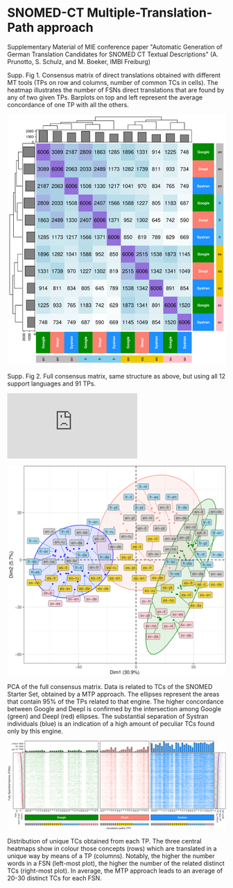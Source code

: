 # SNOMED-CT Multiple-Translation-Path approach
Supplementary Material of MIE conference paper "Automatic Generation of German Translation Candidates for SNOMED CT Textual Descriptions" (A. Prunotto, S. Schulz, and M. Boeker, IMBI Freiburg)

Supp. Fig 1. Consensus matrix of direct translations obtained with different MT tools (TPs on row and columns, number of common TCs in cells). The heatmap illustrates the number of FSNs direct translations that are found by any of two given TPs. Barplots on top and left represent the average concordance of one TP with all the others.

![Supp. Fig. 1](https://github.com/andreaprunotto/SNOMED-CT-MTP/blob/main/Heatmap_engines-sources.png)

Supp. Fig 2. Full consensus matrix, same structure as above, but using all 12 support languages and 91 TPs. 

![Supp. Fig. 2](https://github.com/andreaprunotto/SNOMED-CT-MTP/blob/main/heatmap_overall_StarterSet.supplementary.1.pdf)



![Supp. Fig. 3](https://github.com/andreaprunotto/SNOMED-CT-MTP/blob/main/PCA_overall.png)

PCA of the full consensus matrix. Data is related to TCs of the SNOMED Starter Set, obtained by a MTP approach. The ellipses represent the areas that contain 95% of the TPs related to that engine. The higher concordance between Google and Deepl is confirmed by the intersection among Google (green) and Deepl (red) ellipses. The substantial separation of Systran individuals (blue) is an indication of a high amount of peculiar TCs found only by this engine.

![Supp. Fig. 4](https://github.com/andreaprunotto/SNOMED-CT-MTP/blob/main/1_cand.png)

Distribution of unique TCs obtained from each TP. The three central heatmaps show in colour those concepts (rows) which are translated in a unique way by means of a TP (columns). Notably, the higher the number words in a FSN (left-most plot), the higher the number of the related distinct TCs (right-most plot). In average, the MTP approach leads to an average of 20-30 distinct TCs for each FSN.
